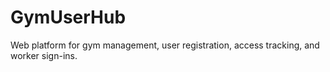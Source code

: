 # GymUserHub
Web platform for gym management, user registration, access tracking, and worker sign-ins.
